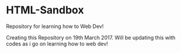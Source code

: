 # HTML-Sandbox
Repository for learning how to Web Dev!

Creating this Repository on 19th March 2017. Will be updating this with codes as i go on learning how to web dev!
